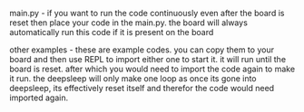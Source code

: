 main.py - if you want to run the code continuously even after the board is reset then place your code in the main.py. the board will always automatically 
run this code if it is present on the board

other examples - these are example codes. you can copy them to your board and then use REPL to import either one to start it. it will run until the board is reset. after which you would need to import the code again to make it run. the deepsleep will only make one loop as once its gone into deepsleep, its effectively reset itself and therefor the code would need imported again. 